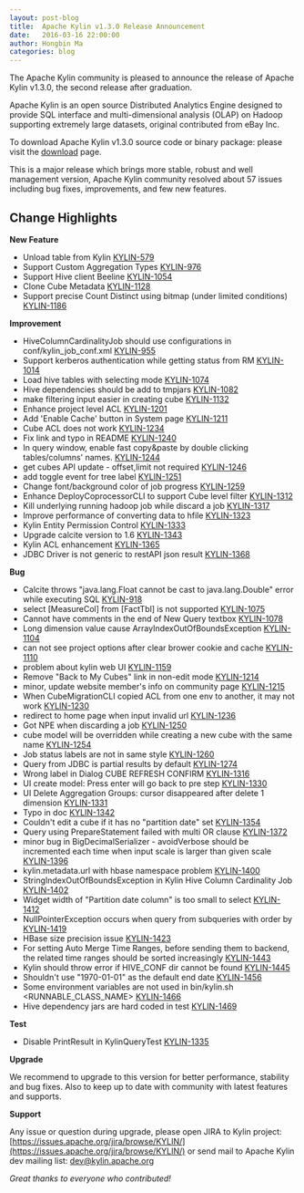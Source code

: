 ```yaml
---
layout: post-blog
title:  Apache Kylin v1.3.0 Release Announcement
date:   2016-03-16 22:00:00
author: Hongbin Ma
categories: blog
---
```


The Apache Kylin community is pleased to announce the release of Apache Kylin v1.3.0, the second release after graduation.

Apache Kylin is an open source Distributed Analytics Engine designed to provide SQL interface and multi-dimensional analysis (OLAP) on Hadoop supporting extremely large datasets, original contributed from eBay Inc.

To download Apache Kylin v1.3.0 source code or binary package:
please visit the [download](http://kylin.apache.org/download) page.

This is a major release which brings more stable, robust and well management version, Apache Kylin community resolved about 57 issues including bug fixes, improvements, and few new features.


## Change Highlights


__New Feature__

* Unload table from Kylin [KYLIN-579](https://issues.apache.org/jira/browse/KYLIN-579)
* Support Custom Aggregation Types [KYLIN-976](https://issues.apache.org/jira/browse/KYLIN-976)
* Support Hive client Beeline [KYLIN-1054](https://issues.apache.org/jira/browse/KYLIN-1054)
* Clone Cube Metadata [KYLIN-1128](https://issues.apache.org/jira/browse/KYLIN-1128)
* Support precise Count Distinct using bitmap (under limited conditions) [KYLIN-1186](https://issues.apache.org/jira/browse/KYLIN-1186)

__Improvement__

* HiveColumnCardinalityJob should use configurations in conf/kylin_job_conf.xml [KYLIN-955](https://issues.apache.org/jira/browse/KYLIN-955)
* Support kerberos authentication while getting status from RM [KYLIN-1014](https://issues.apache.org/jira/browse/KYLIN-1014)
* Load hive tables with selecting mode [KYLIN-1074](https://issues.apache.org/jira/browse/KYLIN-1074)
* Hive dependencies should be add to tmpjars [KYLIN-1082](https://issues.apache.org/jira/browse/KYLIN-1082)
* make filtering input easier in creating cube [KYLIN-1132](https://issues.apache.org/jira/browse/KYLIN-1132)
* Enhance project level ACL [KYLIN-1201](https://issues.apache.org/jira/browse/KYLIN-1201)
* Add 'Enable Cache' button in System page [KYLIN-1211](https://issues.apache.org/jira/browse/KYLIN-1211)
* Cube ACL does not work [KYLIN-1234](https://issues.apache.org/jira/browse/KYLIN-1234)
* Fix link and typo in README [KYLIN-1240](https://issues.apache.org/jira/browse/KYLIN-1240)
* In query window, enable fast copy&paste by double clicking tables/columns' names. [KYLIN-1244](https://issues.apache.org/jira/browse/KYLIN-1244)
* get cubes API update - offset,limit not required [KYLIN-1246](https://issues.apache.org/jira/browse/KYLIN-1246)
* add toggle event for tree label [KYLIN-1251](https://issues.apache.org/jira/browse/KYLIN-1251)
* Change font/background color of job progress [KYLIN-1259](https://issues.apache.org/jira/browse/KYLIN-1259)
* Enhance DeployCoprocessorCLI to support Cube level filter [KYLIN-1312](https://issues.apache.org/jira/browse/KYLIN-1312)
* Kill underlying running hadoop job while discard a job [KYLIN-1317](https://issues.apache.org/jira/browse/KYLIN-1317)
* Improve performance of converting data to hfile [KYLIN-1323](https://issues.apache.org/jira/browse/KYLIN-1323)
* Kylin Entity Permission Control  [KYLIN-1333](https://issues.apache.org/jira/browse/KYLIN-1333)
* Upgrade calcite version to 1.6 [KYLIN-1343](https://issues.apache.org/jira/browse/KYLIN-1343)
* Kylin ACL enhancement [KYLIN-1365](https://issues.apache.org/jira/browse/KYLIN-1365)
* JDBC Driver is not generic to restAPI json result [KYLIN-1368](https://issues.apache.org/jira/browse/KYLIN-1368)

__Bug__

* Calcite throws "java.lang.Float cannot be cast to java.lang.Double" error while executing SQL [KYLIN-918](https://issues.apache.org/jira/browse/KYLIN-918)
* select [MeasureCol] from [FactTbl] is not supported [KYLIN-1075](https://issues.apache.org/jira/browse/KYLIN-1075)
* Cannot have comments in the end of New Query textbox [KYLIN-1078](https://issues.apache.org/jira/browse/KYLIN-1078)
* Long dimension value cause ArrayIndexOutOfBoundsException [KYLIN-1104](https://issues.apache.org/jira/browse/KYLIN-1104)
* can not see project options after clear brower cookie and cache [KYLIN-1110](https://issues.apache.org/jira/browse/KYLIN-1110)
* problem about kylin web UI [KYLIN-1159](https://issues.apache.org/jira/browse/KYLIN-1159)
* Remove "Back to My Cubes" link in non-edit mode [KYLIN-1214](https://issues.apache.org/jira/browse/KYLIN-1214)
* minor, update website member's info on community page [KYLIN-1215](https://issues.apache.org/jira/browse/KYLIN-1215)
* When CubeMigrationCLI copied ACL from one env to another, it may not work [KYLIN-1230](https://issues.apache.org/jira/browse/KYLIN-1230)
* redirect to home page when input invalid url [KYLIN-1236](https://issues.apache.org/jira/browse/KYLIN-1236)
* Got NPE when discarding a job [KYLIN-1250](https://issues.apache.org/jira/browse/KYLIN-1250)
* cube model will be overridden while creating a new cube with the same name [KYLIN-1254](https://issues.apache.org/jira/browse/KYLIN-1254)
* Job status labels are not in same style [KYLIN-1260](https://issues.apache.org/jira/browse/KYLIN-1260)
* Query from JDBC is partial results by default [KYLIN-1274](https://issues.apache.org/jira/browse/KYLIN-1274)
* Wrong label in Dialog CUBE REFRESH CONFIRM [KYLIN-1316](https://issues.apache.org/jira/browse/KYLIN-1316)
* UI create model: Press enter will go back to pre step [KYLIN-1330](https://issues.apache.org/jira/browse/KYLIN-1330)
* UI Delete Aggregation Groups: cursor disappeared after delete 1 dimension [KYLIN-1331](https://issues.apache.org/jira/browse/KYLIN-1331)
* Typo in doc [KYLIN-1342](https://issues.apache.org/jira/browse/KYLIN-1342)
* Couldn't edit a cube if it has no "partition date" set [KYLIN-1354](https://issues.apache.org/jira/browse/KYLIN-1354)
* Query using PrepareStatement failed with multi OR clause [KYLIN-1372](https://issues.apache.org/jira/browse/KYLIN-1372)
* minor bug in BigDecimalSerializer - avoidVerbose should be incremented each time when input scale is larger than given scale  [KYLIN-1396](https://issues.apache.org/jira/browse/KYLIN-1396)
* kylin.metadata.url with hbase namespace problem [KYLIN-1400](https://issues.apache.org/jira/browse/KYLIN-1400)
* StringIndexOutOfBoundsException in Kylin Hive Column Cardinality Job [KYLIN-1402](https://issues.apache.org/jira/browse/KYLIN-1402)
* Widget width of "Partition date column"  is too small to select [KYLIN-1412](https://issues.apache.org/jira/browse/KYLIN-1412)
* NullPointerException occurs when query from subqueries with order by [KYLIN-1419](https://issues.apache.org/jira/browse/KYLIN-1419)
* HBase size precision issue [KYLIN-1423](https://issues.apache.org/jira/browse/KYLIN-1423)
* For setting Auto Merge Time Ranges, before sending them to backend, the related time ranges should be sorted increasingly [KYLIN-1443](https://issues.apache.org/jira/browse/KYLIN-1443)
* Kylin should throw error if HIVE_CONF dir cannot be found [KYLIN-1445](https://issues.apache.org/jira/browse/KYLIN-1445)
* Shouldn't use "1970-01-01" as the default end date [KYLIN-1456](https://issues.apache.org/jira/browse/KYLIN-1456)
* Some environment variables are not used in bin/kylin.sh <RUNNABLE_CLASS_NAME> [KYLIN-1466](https://issues.apache.org/jira/browse/KYLIN-1466)
* Hive dependency jars are hard coded in test [KYLIN-1469](https://issues.apache.org/jira/browse/KYLIN-1469)

 __Test__

 * Disable PrintResult in KylinQueryTest [KYLIN-1335](https://issues.apache.org/jira/browse/KYLIN-1335)

 __Upgrade__
 
We recommend to upgrade to this version for better performance, stability and bug fixes.
Also to keep up to date with community with latest features and supports.

__Support__

Any issue or question during upgrade, please
open JIRA to Kylin project: [https://issues.apache.org/jira/browse/KYLIN/](https://issues.apache.org/jira/browse/KYLIN/)
or
send mail to Apache Kylin dev mailing list: [dev@kylin.apache.org](mailto:dev@kylin.apache.org)

_Great thanks to everyone who contributed!_
